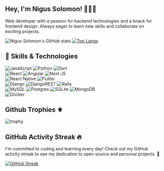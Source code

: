 ## Hey, I'm Nigus Solomon! 👨‍💻🚀

Web developer with a passion for backend technologies and a knack for frontend design. Always eager to learn new skills and collaborate on exciting projects.

![Nigus Solomon's GitHub stats](https://github-readme-stats.vercel.app/api?username=nigussolomon&hide=stars&show_icons=true&theme=radical)
[![Top Langs](https://github-readme-stats.vercel.app/api/top-langs/?username=nigussolomon&layout=compact&theme=vision-friendly-dark)](https://github.com/anuraghazra/github-readme-stats)

## 💼 Skills & Technologies
![JavaScript](https://img.shields.io/badge/javascript-%23323330.svg?style=for-the-badge&logo=javascript&logoColor=%23F7DF1E) ![Python](https://img.shields.io/badge/python-3670A0?style=for-the-badge&logo=python&logoColor=ffdd54) ![Dart](https://img.shields.io/badge/dart-%230175C2.svg?style=for-the-badge&logo=dart&logoColor=white)
<br> ![React](https://img.shields.io/badge/react-%2320232a.svg?style=for-the-badge&logo=react&logoColor=%2361DAFB) ![Angular](https://img.shields.io/badge/angular-%23DD0031.svg?style=for-the-badge&logo=angular&logoColor=white) ![Next JS](https://img.shields.io/badge/Next-black?style=for-the-badge&logo=next.js&logoColor=white)
<br> ![React Native](https://img.shields.io/badge/react_native-%2320232a.svg?style=for-the-badge&logo=react&logoColor=%2361DAFB) ![Flutter](https://img.shields.io/badge/Flutter-%2302569B.svg?style=for-the-badge&logo=Flutter&logoColor=white)
<br> ![Django](https://img.shields.io/badge/django-%23092E20.svg?style=for-the-badge&logo=django&logoColor=white) ![DjangoREST](https://img.shields.io/badge/DJANGO-REST-ff1709?style=for-the-badge&logo=django&logoColor=white&color=ff1709&labelColor=gray) ![Rails](https://img.shields.io/badge/rails-%23CC0000.svg?style=for-the-badge&logo=ruby-on-rails&logoColor=white) 
<br> ![MySQL](https://img.shields.io/badge/mysql-%2300f.svg?style=for-the-badge&logo=mysql&logoColor=white) ![Postgres](https://img.shields.io/badge/postgres-%23316192.svg?style=for-the-badge&logo=postgresql&logoColor=white) ![SQLite](https://img.shields.io/badge/sqlite-%2307405e.svg?style=for-the-badge&logo=sqlite&logoColor=white) ![MongoDB](https://img.shields.io/badge/MongoDB-%234ea94b.svg?style=for-the-badge&logo=mongodb&logoColor=white)
<br> ![Docker](https://img.shields.io/badge/docker-%230db7ed.svg?style=for-the-badge&logo=docker&logoColor=white) 

## Github Trophies ⚜️
![trophy](https://github-profile-trophy.vercel.app/?username=nigussolomon&theme=onedark&row=1&column=5)
## GitHub Activity Streak 🔥

I'm committed to coding and learning every day! Check out my GitHub activity streak to see my dedication to open source and personal projects. 💪

[![GitHub Streak](https://github-readme-streak-stats.herokuapp.com/?user=nigussolomon)](https://git.io/streak-stats)

